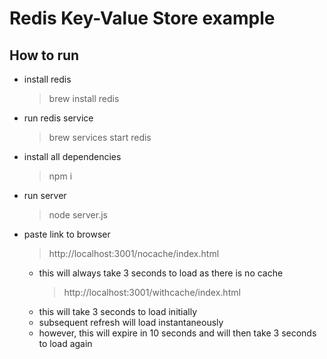 # Redis Key-Value Store example

## How to run

- install redis
  > brew install redis
- run redis service
  > brew services start redis
- install all dependencies
  > npm i
- run server
  > node server.js
- paste link to browser
  > http://localhost:3001/nocache/index.html
  - this will always take 3 seconds to load as there is no cache
    > http://localhost:3001/withcache/index.html
  - this will take 3 seconds to load initially
  - subsequent refresh will load instantaneously
  - however, this will expire in 10 seconds and will then take 3 seconds to load again
